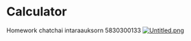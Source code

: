 # Calculator
Homework
chatchai intaraauksorn 5830300133
[![Untitled.png](https://i.postimg.cc/d3WpJRDK/Untitled.png)](https://postimg.cc/5QCn3CwP)
